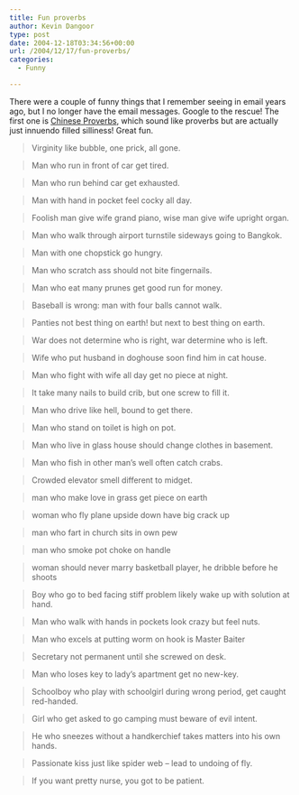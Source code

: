 ```yaml
---
title: Fun proverbs
author: Kevin Dangoor
type: post
date: 2004-12-18T03:34:56+00:00
url: /2004/12/17/fun-proverbs/
categories:
  - Funny

---
```

There were a couple of funny things that I remember seeing in email years ago, but I no longer have the email messages. Google to the rescue! The first one is [Chinese Proverbs][1], which sound like proverbs but are actually just innuendo filled silliness! Great fun.

> Virginity like bubble, one prick, all gone.
  
> Man who run in front of car get tired.
  
> Man who run behind car get exhausted.
  
> Man with hand in pocket feel cocky all day.
  
> Foolish man give wife grand piano, wise man give wife upright organ.
  
> Man who walk through airport turnstile sideways going to Bangkok.
  
> Man with one chopstick go hungry.
  
> Man who scratch ass should not bite fingernails.
  
> Man who eat many prunes get good run for money.
  
> Baseball is wrong: man with four balls cannot walk.
  
> Panties not best thing on earth! but next to best thing on earth.
  
> War does not determine who is right, war determine who is left.
  
> Wife who put husband in doghouse soon find him in cat house.
  
> Man who fight with wife all day get no piece at night.
  
> It take many nails to build crib, but one screw to fill it.
  
> Man who drive like hell, bound to get there.
  
> Man who stand on toilet is high on pot.
  
> Man who live in glass house should change clothes in basement.
  
> Man who fish in other man&#8217;s well often catch crabs.
  
> Crowded elevator smell different to midget.
   
> man who make love in grass get piece on earth
  
> woman who fly plane upside down have big crack up
  
> man who fart in church sits in own pew
  
> man who smoke pot choke on handle
  
> woman should never marry basketball player, he dribble before he shoots
   
> Boy who go to bed facing stiff problem likely wake up with solution at hand.
  
> Man who walk with hands in pockets look crazy but feel nuts.
  
> Man who excels at putting worm on hook is Master Baiter
  
> Secretary not permanent until she screwed on desk.
  
> Man who loses key to lady&#8217;s apartment get no new-key.
  
> Schoolboy who play with schoolgirl during wrong period, get caught red-handed.
  
> Girl who get asked to go camping must beware of evil intent.
  
> He who sneezes without a handkerchief takes matters into his own hands.
  
> Passionate kiss just like spider web &#8211; lead to undoing of fly.
  
> If you want pretty nurse, you got to be patient.

 [1]: http://forums.afterdawn.com/thread_view.cfm/108455 "Chinese Proverbs"